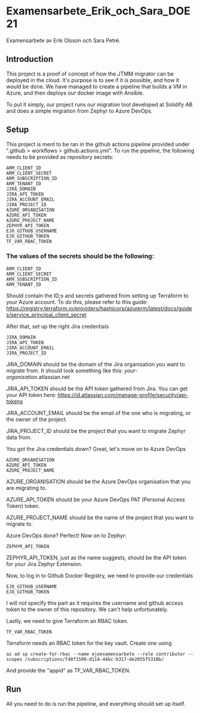 # Examensarbete_Erik_och_Sara_DOE21
Examensarbete av Erik Olsson och Sara Petré.


## Introduction
This project is a proof of concept of how the JTMM migrator can be deployed in the cloud. It's purpose is to see if it is possible, and how it would be done. We have managed to create a pipeline that builds a VM in Azure, and then deploys our docker image with Ansible.

To put it simply, our project runs our migration tool developed at Solidify AB and does a simple migration from Zephyr to Azure DevOps.


## Setup
This project is ment to be ran in the github actions pipeline provided under ".github > workflows > github.actions.yml". To run the pipeline, the following needs to be provided as repository secrets:


```
ARM_CLIENT_ID
ARM_CLIENT_SECRET
ARM_SUBSCRIPTION_ID
ARM_TENANT_ID
JIRA_DOMAIN
JIRA_API_TOKEN
JIRA_ACCOUNT_EMAIL
JIRA_PROJECT_ID
AZURE_ORGANISATION
AZURE_API_TOKEN
AZURE_PROJECT_NAME
ZEPHYR_API_TOKEN
EJO_GITHUB_USERNAME
EJO_GITHUB_TOKEN
TF_VAR_RBAC_TOKEN
```

### The values of the secrets should be the following:

```
ARM_CLIENT_ID
ARM_CLIENT_SECRET
ARM_SUBSCRIPTION_ID
ARM_TENANT_ID
```
Should contain the ID;s and secrets gathered from setting up Terraform to your Azure account. To do this, please refer to this guide: https://registry.terraform.io/providers/hashicorp/azurerm/latest/docs/guides/service_principal_client_secret


After that, set up the right Jira credentials
```
JIRA_DOMAIN
JIRA_API_TOKEN
JIRA_ACCOUNT_EMAIL
JIRA_PROJECT_ID
```
JIRA_DOMAIN should be the domain of the Jira organisation you want to migrate from. It should look something like this: *your-organisation*.atlassian.net

JIRA_API_TOKEN should be the API token gathered from Jira. You can get your API token here: https://id.atlassian.com/manage-profile/security/api-tokens

JIRA_ACCOUNT_EMAIL should be the email of the one who is migrating, or the owner of the project.

JIRA_PROJECT_ID should be the project that you want to migrate Zephyr data from.

You got the Jira credentials down? Great, let's move on to Azure DevOps
```
AZURE_ORGANISATION
AZURE_API_TOKEN
AZURE_PROJECT_NAME
```

AZURE_ORGANISATION should be the Azure DevOps organisation that you are migrating to. 

AZURE_API_TOKEN should be your Azure DevOps PAT (Personal Access Token) token.

AZURE_PROJECT_NAME should be the name of the project that you want to migrate to.

Azure DevOps done? Perfect! Now on to Zephyr:
```
ZEPHYR_API_TOKEN
```
ZEPHYR_API_TOKEN, just as the name suggests, should be the API token for your Jira Zephyr Extension.

Now, to log in to Github Docker Registry, we need to provide our credentials
```
EJO_GITHUB_USERNAME
EJO_GITHUB_TOKEN
```
I will not specify this part as it requires the username and github access token to the owner of this repository. We can't help unfortunately.


Lastly, we need to give Terraform an RBAC token.
```
TF_VAR_RBAC_TOKEN
```
Terraform needs an RBAC token for the key vault. Create one using
```
az ad sp create-for-rbac --name ejoexamensarbete --role contributor --scopes /subscriptions/f40f1509-d114-44bc-b317-de2055f5310b/
```
And provide the "appid" as TF_VAR_RBAC_TOKEN.


## Run

All you need to do is run the pipeline, and everything should set up itself.
